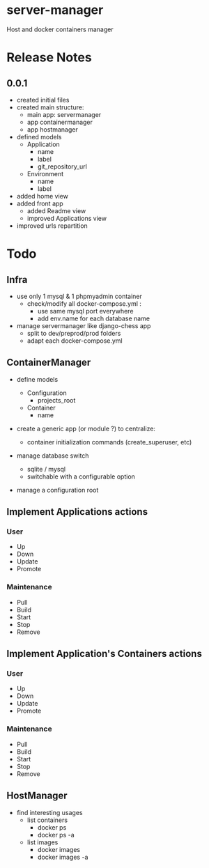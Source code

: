 # server-manager
Host and docker containers manager


# Release Notes
## 0.0.1
* created initial files
* created main structure:
  * main app: servermanager
  * app containermanager
  * app hostmanager
* defined models
  * Application
    * name
    * label
    * git_repository_url
  * Environment
    * name
    * label
* added home view
* added front app
  * added Readme view
  * improved Applications view
* improved urls repartition

# Todo

## Infra

* use only 1 mysql & 1 phpmyadmin container
  * check/modify all docker-compose.yml :
    * use same mysql port everywhere
    * add env.name for each database name
* manage servermanager like django-chess app
  * split to dev/preprod/prod folders
  * adapt each docker-compose.yml
  
## ContainerManager
* define models
  * Configuration
    * projects_root
  * Container
    * name

* create a generic app (or module ?) to centralize:
  * container initialization commands (create_superuser, etc)

* manage database switch
  * sqlite / mysql
  * switchable with a configurable option

* manage a configuration root

## Implement Applications actions

### User
* Up
* Down
* Update
* Promote

### Maintenance
* Pull
* Build
* Start
* Stop
* Remove

## Implement Application's Containers actions

### User
* Up
* Down
* Update
* Promote

### Maintenance
* Pull
* Build
* Start
* Stop
* Remove

## HostManager
* find interesting usages
  * list containers
    * docker ps
    * docker ps -a
  * list images
    * docker images
    * docker images -a
    